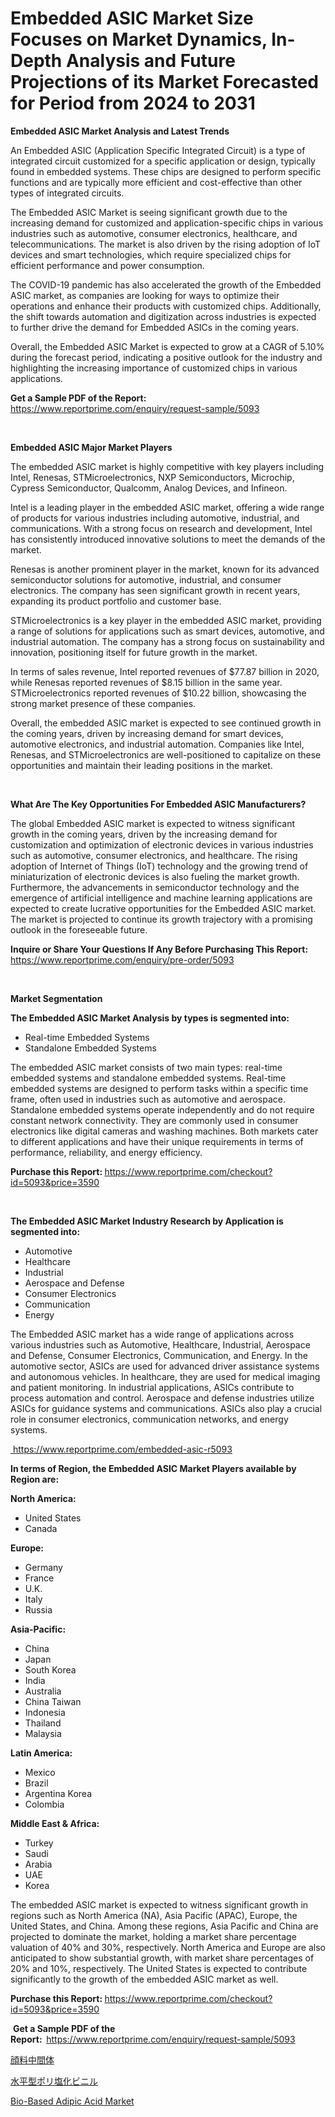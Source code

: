 <p><h1>Embedded ASIC Market Size Focuses on Market Dynamics, In-Depth Analysis and Future Projections of its Market Forecasted for Period from 2024 to 2031</h1></p><p><strong>Embedded ASIC Market Analysis and Latest Trends</strong></p>
<p><p>An Embedded ASIC (Application Specific Integrated Circuit) is a type of integrated circuit customized for a specific application or design, typically found in embedded systems. These chips are designed to perform specific functions and are typically more efficient and cost-effective than other types of integrated circuits.</p><p>The Embedded ASIC Market is seeing significant growth due to the increasing demand for customized and application-specific chips in various industries such as automotive, consumer electronics, healthcare, and telecommunications. The market is also driven by the rising adoption of IoT devices and smart technologies, which require specialized chips for efficient performance and power consumption.</p><p>The COVID-19 pandemic has also accelerated the growth of the Embedded ASIC market, as companies are looking for ways to optimize their operations and enhance their products with customized chips. Additionally, the shift towards automation and digitization across industries is expected to further drive the demand for Embedded ASICs in the coming years.</p><p>Overall, the Embedded ASIC Market is expected to grow at a CAGR of 5.10% during the forecast period, indicating a positive outlook for the industry and highlighting the increasing importance of customized chips in various applications.</p></p>
<p><strong>Get a Sample PDF of the Report:&nbsp;</strong> <a href="https://www.reportprime.com/enquiry/request-sample/5093">https://www.reportprime.com/enquiry/request-sample/5093</a></p>
<p>&nbsp;</p>
<p><strong>Embedded ASIC Major Market Players</strong></p>
<p><p>The embedded ASIC market is highly competitive with key players including Intel, Renesas, STMicroelectronics, NXP Semiconductors, Microchip, Cypress Semiconductor, Qualcomm, Analog Devices, and Infineon. </p><p>Intel is a leading player in the embedded ASIC market, offering a wide range of products for various industries including automotive, industrial, and communications. With a strong focus on research and development, Intel has consistently introduced innovative solutions to meet the demands of the market.</p><p>Renesas is another prominent player in the market, known for its advanced semiconductor solutions for automotive, industrial, and consumer electronics. The company has seen significant growth in recent years, expanding its product portfolio and customer base.</p><p>STMicroelectronics is a key player in the embedded ASIC market, providing a range of solutions for applications such as smart devices, automotive, and industrial automation. The company has a strong focus on sustainability and innovation, positioning itself for future growth in the market.</p><p>In terms of sales revenue, Intel reported revenues of $77.87 billion in 2020, while Renesas reported revenues of $8.15 billion in the same year. STMicroelectronics reported revenues of $10.22 billion, showcasing the strong market presence of these companies.</p><p>Overall, the embedded ASIC market is expected to see continued growth in the coming years, driven by increasing demand for smart devices, automotive electronics, and industrial automation. Companies like Intel, Renesas, and STMicroelectronics are well-positioned to capitalize on these opportunities and maintain their leading positions in the market.</p></p>
<p>&nbsp;</p>
<p><strong>What Are The Key Opportunities For Embedded ASIC Manufacturers?</strong></p>
<p><p>The global Embedded ASIC market is expected to witness significant growth in the coming years, driven by the increasing demand for customization and optimization of electronic devices in various industries such as automotive, consumer electronics, and healthcare. The rising adoption of Internet of Things (IoT) technology and the growing trend of miniaturization of electronic devices is also fueling the market growth. Furthermore, the advancements in semiconductor technology and the emergence of artificial intelligence and machine learning applications are expected to create lucrative opportunities for the Embedded ASIC market. The market is projected to continue its growth trajectory with a promising outlook in the foreseeable future.</p></p>
<p><strong>Inquire or Share Your Questions If Any Before Purchasing This Report:</strong> <a href="https://www.reportprime.com/enquiry/pre-order/5093">https://www.reportprime.com/enquiry/pre-order/5093</a></p>
<p>&nbsp;</p>
<p><strong>Market Segmentation</strong></p>
<p><strong>The Embedded ASIC Market Analysis by types is segmented into:</strong></p>
<p><ul><li>Real-time Embedded Systems</li><li>Standalone Embedded Systems</li></ul></p>
<p><p>The embedded ASIC market consists of two main types: real-time embedded systems and standalone embedded systems. Real-time embedded systems are designed to perform tasks within a specific time frame, often used in industries such as automotive and aerospace. Standalone embedded systems operate independently and do not require constant network connectivity. They are commonly used in consumer electronics like digital cameras and washing machines. Both markets cater to different applications and have their unique requirements in terms of performance, reliability, and energy efficiency.</p></p>
<p><strong>Purchase this Report:&nbsp;</strong><a href="https://www.reportprime.com/checkout?id=5093&price=3590">https://www.reportprime.com/checkout?id=5093&price=3590</a></p>
<p>&nbsp;</p>
<p><strong>The Embedded ASIC Market Industry Research by Application is segmented into:</strong></p>
<p><ul><li>Automotive</li><li>Healthcare</li><li>Industrial</li><li>Aerospace and Defense</li><li>Consumer Electronics</li><li>Communication</li><li>Energy</li></ul></p>
<p><p>The Embedded ASIC market has a wide range of applications across various industries such as Automotive, Healthcare, Industrial, Aerospace and Defense, Consumer Electronics, Communication, and Energy. In the automotive sector, ASICs are used for advanced driver assistance systems and autonomous vehicles. In healthcare, they are used for medical imaging and patient monitoring. In industrial applications, ASICs contribute to process automation and control. Aerospace and defense industries utilize ASICs for guidance systems and communications. ASICs also play a crucial role in consumer electronics, communication networks, and energy systems.</p></p>
<p><a href="https://www.reportprime.com/embedded-asic-r5093">&nbsp;https://www.reportprime.com/embedded-asic-r5093</a></p>
<p><strong>In terms of Region, the Embedded ASIC Market Players available by Region are:</strong></p>
<p>
    <p> <strong> North America: </strong>
        <ul>
            <li>United States</li>
            <li>Canada</li>
        </ul>
        </p> 
    <p> <strong> Europe: </strong>
        <ul>
            <li>Germany</li>
            <li>France</li>
            <li>U.K.</li>
            <li>Italy</li>
            <li>Russia</li>
        </ul>
        </p> 
    <p> <strong> Asia-Pacific: </strong>
        <ul>
            <li>China</li>
            <li>Japan</li>
            <li>South Korea</li>
            <li>India</li>
            <li>Australia</li>
            <li>China Taiwan</li>
            <li>Indonesia</li>
            <li>Thailand</li>
            <li>Malaysia</li>
        </ul>
        </p> 
    <p> <strong> Latin America: </strong>
        <ul>
            <li>Mexico</li>
            <li>Brazil</li>
            <li>Argentina Korea</li>
            <li>Colombia</li>
        </ul>
        </p> 
    <p> <strong> Middle East & Africa: </strong>
        <ul>
            <li>Turkey</li>
            <li>Saudi</li>
            <li>Arabia</li>
            <li>UAE</li>
            <li>Korea</li>
        </ul>
    </p>
    </p>
<p><p>The embedded ASIC market is expected to witness significant growth in regions such as North America (NA), Asia Pacific (APAC), Europe, the United States, and China. Among these regions, Asia Pacific and China are projected to dominate the market, holding a market share percentage valuation of 40% and 30%, respectively. North America and Europe are also anticipated to show substantial growth, with market share percentages of 20% and 10%, respectively. The United States is expected to contribute significantly to the growth of the embedded ASIC market as well.</p></p>
<p><strong>Purchase this Report: </strong><a href="https://www.reportprime.com/checkout?id=5093&price=3590">https://www.reportprime.com/checkout?id=5093&price=3590</a></p>
<p>&nbsp;<strong>Get a Sample PDF of the Report:&nbsp;&nbsp;</strong><a href="https://www.reportprime.com/enquiry/request-sample/5093">https://www.reportprime.com/enquiry/request-sample/5093</a></p>
<p><strong></strong></p>
<p><p><a href="https://medium.com/@oliveyew35/%E9%A1%94%E6%96%99%E4%B8%AD%E9%96%93%E4%BD%93%E5%B8%82%E5%A0%B4%E3%81%AF-%E5%B8%82%E5%A0%B4%E3%82%B7%E3%82%A7%E3%82%A2-%E5%B8%82%E5%A0%B4%E5%8B%95%E5%90%91-%E5%B8%82%E5%A0%B4%E6%88%90%E9%95%B7%E3%81%AB%E9%96%A2%E3%81%99%E3%82%8B%E6%83%85%E5%A0%B1%E3%82%92%E6%8F%90%E4%BE%9B%E3%81%97%E3%81%BE%E3%81%99-9a2a347c5eb8">顔料中間体</a></p><p><a href="https://github.com/MacyOrn/Market-Research-Report-List-1/blob/main/958852373914.md">水平型ポリ塩化ビニル</a></p><p><a href="https://view.publitas.com/reportprime-1/bio-based-adipic-acid-market-the-key-to-successful-business-strategy-forecast-till-2031/">Bio-Based Adipic Acid Market</a></p></p>